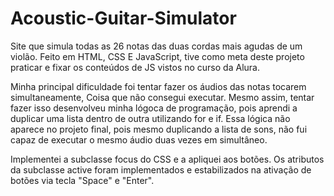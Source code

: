 # Acoustic-Guitar-Simulator
Site que simula todas as 26 notas das duas cordas mais agudas de um violão.
Feito em HTML, CSS E JavaScript, tive como meta deste projeto praticar e 
fixar os conteúdos de JS vistos no curso da Alura.

Minha principal dificuldade foi tentar fazer os áudios das notas tocarem simultaneamente,
Coisa que não consegui executar. Mesmo assim, tentar fazer isso desenvolveu minha lógoca
de programação, pois aprendi a duplicar uma lista dentro de outra utilizando for e if. Essa
lógica não aparece no projeto final, pois mesmo duplicando a lista de sons, não fui capaz de
executar o mesmo áudio duas vezes em simultâneo.

Implementei a subclasse focus do CSS e a apliquei aos botões. Os atributos da subclasse active
foram implementados e estabilizados na ativação de botões via tecla "Space" e "Enter".
